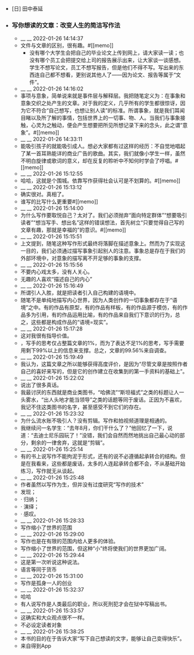 - [日] 田中泰延
- ### 写你想读的文章：改变人生的简洁写作法
    - __ __ 2022-01-26 14:14:37
    - 文件与文章的区别，很有趣。#[[memo]]
        - 没有哪个大学生会把自己的毕业论文上传到网上，请大家读一读；也没有哪个员工会把提交给上司的报告展示出来，让大家谈一谈感想。学生不想写论文，员工不想写报告，但是他们不得不写。写出来的东西连自己都不想看，更别说其他人了——因为论文、报告等属于“文件”。
    - __ __ 2022-01-26 14:16:02
    - 事项与意象，简单说来就是事件层与解释层。我把随笔定义为：在事象和意象交织之处产生的文章。对于我的定义，几乎所有的学生都很惊讶，因为它不符合“自己想写，也想让别人读”的标准。所谓事象，就是我们耳闻目睹以及所了解的事情，包括世界上的一切事、物、人。当我们与事象接触，心灵为之触动，便会产生想要把所见所想记录下来的念头，此之谓“意象”。#[[memo]]
    - __ __ 2022-01-26 14:33:11
    - 能吸引孩子的就能吸引成人。想必大家都有过这样的经历：不自觉地唱起了某一首耳熟能详的商业广告的歌曲。其实，我们就像小学生一样，虽然不明白旋律或歌词的意义，却在反复的聆听中不知何时学会了哼唱。#[[memo]]
    - __ __ 2022-01-26 15:12:55
    - 哈哈，这就是个围城。依靠写作获得社会认可是不划算的。#[[memo]]
    - __ __ 2022-01-26 15:13:12
    - 确实很对。真相了。
    - 谁写的比写什么更重要#[[memo]]
    - __ __ 2022-01-26 15:14:00
    - 为什么写作要取悦自己？太对了。我们必须抛弃“面向特定群体”“想要吸引读者”“想当写手、想出名”这样的错误想法，首先树立“只要觉得自己写的文章有趣，那就是幸福的”的意识。#[[memo]]
    - __ __ 2022-01-26 15:15:51
    - 上文提到，随笔这种写作形式最终将落脚在描述意象上。然而为了实现这一目的，我们必须通过描写事象引起别人的注意。事象总是存在于我们的外部环境中，对意象的描写离不开足够的事象的支撑。
    - __ __ 2022-01-26 15:15:56
    - 不要内心戏太多，没有人关心。
    - 无趣的人喜欢“描述自己的内心”
    - __ __ 2022-01-26 15:16:49
    - 所谓引人入胜，就是把读者引入自己构建的语境中。
    - 随笔不是单纯地描写内心世界，因为人类创作的一切事象都存在于“语境”之中。有的作品有原型，有的作品有样板，有的作品源于模仿，有的作品多为引用，有的作品运用比喻，有的作品来自我们下意识的行为，总之，这些都是构成作品的“语境=现实”。
    - __ __ 2022-01-26 15:17:28
    - 这对我很有指导价值。
    - ，写手的思考仅占整篇文章的1%，而为了表达不足1%的思考，写手需要用剩下99%以上的信息来支撑。总之，文章的99.56%来自调查。
    - __ __ 2022-01-26 15:19:49
    - 我认为，这篇文章之所以能够获得高度评价，是因为“尽管文章是按照作者自己的喜好来写的，但是它的创作建立在收集到的第一手资料的基础上”。
    - __ __ 2022-01-26 15:22:02
    - 说出了很多真话。
    - 我最讨厌的东西就是商业类图书，“哈佛流”“斯坦福式”之类的标题让人一头雾水，“出人头地才能当领导”之类的话题等同于废话。正因为不喜欢，我记不住这类图书的名字，甚至感受不到它们的存在。
    - __ __ 2022-01-26 15:23:32
    - 为什么流水账不吸引人？没有剪辑。写作和拍视频道理是相通的。
    - 我继续问一名学生：“去年8月，你们干什么了？”他回忆了一下，说道：“去迪士尼乐园玩了！”没错，我们会自然而然地挑出自己最心动的部分，剩余的一律舍弃，这就是“剪辑”。
    - __ __ 2022-01-26 15:25:14
    - 有的书上说写作不能拘泥于形式，还有的说不必遵循起承转合的结构。但是在我看来，这些都是废话，太多的人连起承转合都不会，不从基础开始练习，写作就无从谈起。
    - __ __ 2022-01-26 15:25:48
    - 作者虽然以写作为生，但并没有过度研究“写作的技术”
    - 发现；
    - · 归纳；
    - · 演绎；
    - · 感叹。
    - __ __ 2022-01-26 15:28:33
    - 写作缩小了世界的范围
    - __ __ 2022-01-26 15:29:00
    - 写作也是在有限的范围内给人更多的体验。
    - 写作缩小了世界的范围，但这种“小”终将使我们的世界更加广阔。
    - __ __ 2022-01-26 15:29:44
    - 这是第一次听说这种说法。
    - 语言等同于货币
    - __ __ 2022-01-26 15:31:00
    - 写作是孤身一人的创业
    - __ __ 2022-01-26 15:32:37
    - 哈哈
    - 有人说写作是人类最后的职业，所以死刑犯才会在狱中写稿出书。
    - __ __ 2022-01-26 15:33:57
    - 这确实和大众观点很不一样。
    - 不必设定读者对象
    - __ __ 2022-01-26 15:38:25
    - 本书的目的在于告诉大家“写下自己想读的文字，能够让自己变得快乐”。
    - 来自得到App
